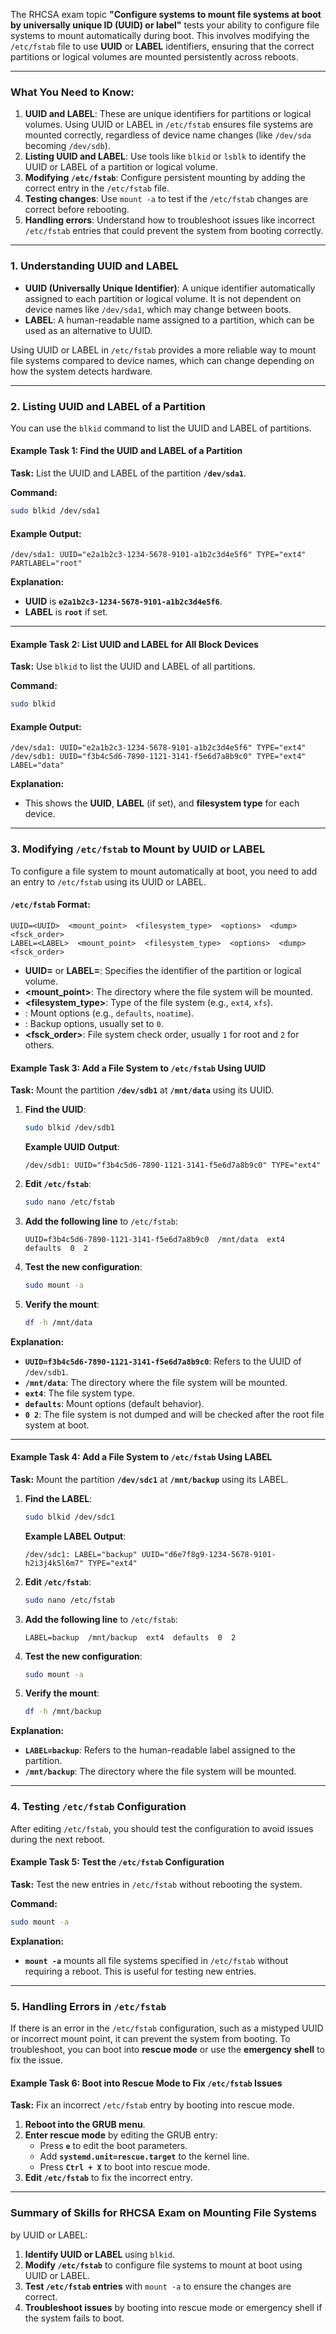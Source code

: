 The RHCSA exam topic **"Configure systems to mount file systems at boot by universally unique ID (UUID) or label"** tests your ability to configure file systems to mount automatically during boot. This involves modifying the `/etc/fstab` file to use **UUID** or **LABEL** identifiers, ensuring that the correct partitions or logical volumes are mounted persistently across reboots.

---

### **What You Need to Know:**
1. **UUID and LABEL**: These are unique identifiers for partitions or logical volumes. Using UUID or LABEL in `/etc/fstab` ensures file systems are mounted correctly, regardless of device name changes (like `/dev/sda` becoming `/dev/sdb`).
2. **Listing UUID and LABEL**: Use tools like `blkid` or `lsblk` to identify the UUID or LABEL of a partition or logical volume.
3. **Modifying `/etc/fstab`**: Configure persistent mounting by adding the correct entry in the `/etc/fstab` file.
4. **Testing changes**: Use `mount -a` to test if the `/etc/fstab` changes are correct before rebooting.
5. **Handling errors**: Understand how to troubleshoot issues like incorrect `/etc/fstab` entries that could prevent the system from booting correctly.

---

### **1. Understanding UUID and LABEL**

- **UUID (Universally Unique Identifier)**: A unique identifier automatically assigned to each partition or logical volume. It is not dependent on device names like `/dev/sda1`, which may change between boots.
- **LABEL**: A human-readable name assigned to a partition, which can be used as an alternative to UUID.

Using UUID or LABEL in `/etc/fstab` provides a more reliable way to mount file systems compared to device names, which can change depending on how the system detects hardware.

---

### **2. Listing UUID and LABEL of a Partition**

You can use the `blkid` command to list the UUID and LABEL of partitions.

#### **Example Task 1: Find the UUID and LABEL of a Partition**

**Task:** List the UUID and LABEL of the partition **`/dev/sda1`**.

**Command:**
```bash
sudo blkid /dev/sda1
```

#### **Example Output:**
```
/dev/sda1: UUID="e2a1b2c3-1234-5678-9101-a1b2c3d4e5f6" TYPE="ext4" PARTLABEL="root"
```

**Explanation:**
- **UUID** is **`e2a1b2c3-1234-5678-9101-a1b2c3d4e5f6`**.
- **LABEL** is **`root`** if set.

---

#### **Example Task 2: List UUID and LABEL for All Block Devices**

**Task:** Use `blkid` to list the UUID and LABEL of all partitions.

**Command:**
```bash
sudo blkid
```

#### **Example Output:**
```
/dev/sda1: UUID="e2a1b2c3-1234-5678-9101-a1b2c3d4e5f6" TYPE="ext4"
/dev/sdb1: UUID="f3b4c5d6-7890-1121-3141-f5e6d7a8b9c0" TYPE="ext4" LABEL="data"
```

**Explanation:**
- This shows the **UUID**, **LABEL** (if set), and **filesystem type** for each device.

---

### **3. Modifying `/etc/fstab` to Mount by UUID or LABEL**

To configure a file system to mount automatically at boot, you need to add an entry to `/etc/fstab` using its UUID or LABEL.

#### **`/etc/fstab` Format:**
```
UUID=<UUID>  <mount_point>  <filesystem_type>  <options>  <dump>  <fsck_order>
LABEL=<LABEL>  <mount_point>  <filesystem_type>  <options>  <dump>  <fsck_order>
```
- **UUID=<UUID>** or **LABEL=<LABEL>**: Specifies the identifier of the partition or logical volume.
- **<mount_point>**: The directory where the file system will be mounted.
- **<filesystem_type>**: Type of the file system (e.g., `ext4`, `xfs`).
- **<options>**: Mount options (e.g., `defaults`, `noatime`).
- **<dump>**: Backup options, usually set to `0`.
- **<fsck_order>**: File system check order, usually `1` for root and `2` for others.

#### **Example Task 3: Add a File System to `/etc/fstab` Using UUID**

**Task:** Mount the partition **`/dev/sdb1`** at **`/mnt/data`** using its UUID.

1. **Find the UUID**:
   ```bash
   sudo blkid /dev/sdb1
   ```

   **Example UUID Output**:
   ```
   /dev/sdb1: UUID="f3b4c5d6-7890-1121-3141-f5e6d7a8b9c0" TYPE="ext4"
   ```

2. **Edit `/etc/fstab`**:
   ```bash
   sudo nano /etc/fstab
   ```

3. **Add the following line** to `/etc/fstab`:
   ```
   UUID=f3b4c5d6-7890-1121-3141-f5e6d7a8b9c0  /mnt/data  ext4  defaults  0  2
   ```

4. **Test the new configuration**:
   ```bash
   sudo mount -a
   ```

5. **Verify the mount**:
   ```bash
   df -h /mnt/data
   ```

**Explanation:**
- **`UUID=f3b4c5d6-7890-1121-3141-f5e6d7a8b9c0`**: Refers to the UUID of `/dev/sdb1`.
- **`/mnt/data`**: The directory where the file system will be mounted.
- **`ext4`**: The file system type.
- **`defaults`**: Mount options (default behavior).
- **`0 2`**: The file system is not dumped and will be checked after the root file system at boot.

---

#### **Example Task 4: Add a File System to `/etc/fstab` Using LABEL**

**Task:** Mount the partition **`/dev/sdc1`** at **`/mnt/backup`** using its LABEL.

1. **Find the LABEL**:
   ```bash
   sudo blkid /dev/sdc1
   ```

   **Example LABEL Output**:
   ```
   /dev/sdc1: LABEL="backup" UUID="d6e7f8g9-1234-5678-9101-h2i3j4k5l6m7" TYPE="ext4"
   ```

2. **Edit `/etc/fstab`**:
   ```bash
   sudo nano /etc/fstab
   ```

3. **Add the following line** to `/etc/fstab`:
   ```
   LABEL=backup  /mnt/backup  ext4  defaults  0  2
   ```

4. **Test the new configuration**:
   ```bash
   sudo mount -a
   ```

5. **Verify the mount**:
   ```bash
   df -h /mnt/backup
   ```

**Explanation:**
- **`LABEL=backup`**: Refers to the human-readable label assigned to the partition.
- **`/mnt/backup`**: The directory where the file system will be mounted.

---

### **4. Testing `/etc/fstab` Configuration**

After editing `/etc/fstab`, you should test the configuration to avoid issues during the next reboot.

#### **Example Task 5: Test the `/etc/fstab` Configuration**

**Task:** Test the new entries in `/etc/fstab` without rebooting the system.

**Command:**
```bash
sudo mount -a
```

**Explanation:**
- **`mount -a`** mounts all file systems specified in `/etc/fstab` without requiring a reboot. This is useful for testing new entries.

---

### **5. Handling Errors in `/etc/fstab`**

If there is an error in the `/etc/fstab` configuration, such as a mistyped UUID or incorrect mount point, it can prevent the system from booting. To troubleshoot, you can boot into **rescue mode** or use the **emergency shell** to fix the issue.

#### **Example Task 6: Boot into Rescue Mode to Fix `/etc/fstab` Issues**

**Task:** Fix an incorrect `/etc/fstab` entry by booting into rescue mode.

1. **Reboot into the GRUB menu**.
2. **Enter rescue mode** by editing the GRUB entry:
   - Press **`e`** to edit the boot parameters.
   - Add **`systemd.unit=rescue.target`** to the kernel line.
   - Press **`Ctrl + X`** to boot into rescue mode.
3. **Edit `/etc/fstab`** to fix the incorrect entry.

---

### Summary of Skills for RHCSA Exam on Mounting File Systems

 by UUID or LABEL:
1. **Identify UUID or LABEL** using `blkid`.
2. **Modify `/etc/fstab`** to configure file systems to mount at boot using UUID or LABEL.
3. **Test `/etc/fstab` entries** with `mount -a` to ensure the changes are correct.
4. **Troubleshoot issues** by booting into rescue mode or emergency shell if the system fails to boot.
